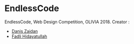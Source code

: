 # EndlessCode

EndlessCode, Web Design Competition, OLIVIA 2018. Creator : 

  - [Danis Zaidan](https://daniszaidan.github.io/)
  - [Fadli Hidayatullah](https://fadlihdytullah.netlify.app/)
